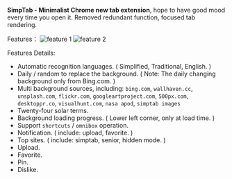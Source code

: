**SimpTab - Minimalist Chrome new tab extension**, hope to have good mood every time you open it. Removed redundant function, focused tab rendering.

Features：
  ![feature 1](http://i.imgur.com/LeBbWwK.jpg)
  ![feature 2](http://i.imgur.com/frAMioD.jpg)

Features Details:
- Automatic recognition languages. ( Simplified, Traditional, English. )  
- Daily / random to replace the background. ( Note: The daily changing background only from Bing.com. )  
- Multi background sources, including: `bing.com`, `wallhaven.cc`, `unsplash.com`, `flickr.com`, `googleartproject.com`, `500px.com`, `desktoppr.co`, `visualhunt.com`, `nasa apod`, `simptab images`  
- Twenty-four solar terms.  
- Background loading progress. ( Lower left corner, only at load time. )  
- Support `shortcuts` / `omnibox` operation.  
- Notification. ( include: upload, favorite. )  
- Top sites. ( include: simptab, senior, hidden mode. )  
- Upload.  
- Favorite.  
- Pin.  
- Dislike.  
